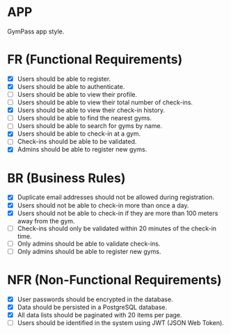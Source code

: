 # APP

GymPass app style.

# FR (Functional Requirements)

- [x] Users should be able to register.
- [x] Users should be able to authenticate.
- [ ] Users should be able to view their profile.
- [ ] Users should be able to view their total number of check-ins.
- [x] Users should be able to view their check-in history.
- [ ] Users should be able to find the nearest gyms.
- [ ] Users should be able to search for gyms by name.
- [x] Users should be able to check-in at a gym.
- [ ] Check-ins should be able to be validated.
- [x] Admins should be able to register new gyms.

# BR (Business Rules)

- [x] Duplicate email addresses should not be allowed during registration.
- [x] Users should not be able to check-in more than once a day.
- [x] Users should not be able to check-in if they are more than 100 meters away from the gym.
- [ ] Check-ins should only be validated within 20 minutes of the check-in time.
- [ ] Only admins should be able to validate check-ins.
- [ ] Only admins should be able to register new gyms.

# NFR (Non-Functional Requirements)

- [x] User passwords should be encrypted in the database.
- [x] Data should be persisted in a PostgreSQL database.
- [x] All data lists should be paginated with 20 items per page.
- [ ] Users should be identified in the system using JWT (JSON Web Token).

